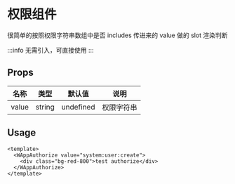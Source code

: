 # 权限组件

很简单的按照权限字符串数组中是否 includes 传进来的 value 做的 slot 渲染判断

:::info
无需引入，可直接使用
:::

## Props

| 名称  | 类型   | 默认值    | 说明       |
| ----- | ------ | --------- | ---------- |
| value | string | undefined | 权限字符串 |

## Usage

```vue
<template>
  <WAppAuthorize value="system:user:create">
    <div class="bg-red-800">test authorize</div>
  </WAppAuthorize>
</template>
```
